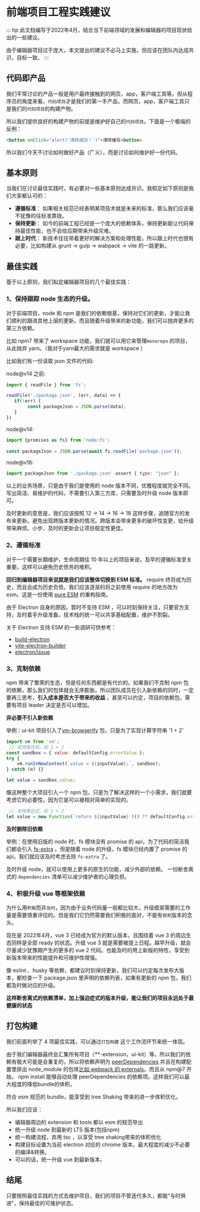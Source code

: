 # 前端项目工程实践建议

::: tip
此文档编写于2022年4月，结合当下前端领域的发展和编辑器的项目现状给出的一些建议。

由于编辑器项目过于庞大，本文提出的建议不必马上实施，但应该在团队内达成共识，目标一致。
:::

## 代码即产品

我们平常讨论的产品一般是用户最终接触到的网页，app，客户端工具等。但从程序员的角度来看，`代码项目`才是我们的第一手产品，而网页，app，客户端工具只是我们的`代码项目`的构建产物。

所以我们提供良好的构建产物的前提是维护好自己的`代码项目`。下面是一个极端的反例：

```html
<button onClick="alert('清除成功！')">清除缓存<button>
```

所以我们今天不讨论如何做好产品（广义），而是讨论如何维护好一份代码。

## 基本原则

当我们在讨论最佳实践时，有必要对一些基本原则达成共识。我假定如下原则是我们大家都认可的：

- **遵循标准**： 如果相关规范已经表明某项技术就是未来的标准，那么我们应该毫不犹豫的往标准靠拢。
- **保持更新**： 如今的前端工程已经是一个庞大的依赖体系，保持更新能让代码保持最佳性能，也不会给后期带来升级灾难。
- **跟上时代**： 新技术往往带着更好的解决方案和处理性能，所以跟上时代也很有必要，比如构建从 grunt -> gulp -> wabpack -> vite 的一路更新。 


## 最佳实践

基于以上原则，我们拟定编辑器项目的几个最佳实践：

###  1、保持跟踪 node 生态的升级。

对于前端项目，node 和 npm 是我们的依赖根基，保持对它们的更新，才能让我们顺利的跟进其他上层的更新。而且随着升级带来的新功能，我们可以抛弃更多的第三方依赖。

比如 npm7 带来了 workspace 功能，我们就可以用它来管理`monorepo` 的项目，从此抛弃 yarn。（我对于yarn最大的需求就是 workspace ）

比如我们有一份读取 json 文件的代码:

node@v14 之前:
```js
import { readFile } from 'fs';

readFile('./package.json', (err, data) => {
   if(!err) {
        const packageJson = JSON.parse(data); 
   }
})
```
node@v14: 
```js
import {promises as fs} from 'node:fs';
 
const packageJson = JSON.parse(await fs.readFile('package.json'));
```
node@v18:
```js
import packageJson from './package.json' assert { type: "json" };
```

以上的业务场景，只是由于我们是使用的 node 版本不同，优雅程度就完全不同。写出简洁、易维护的代码，不需要引入第三方库，只需要及时升级 node 版本即可。

及时更新的意思是，我们应该按照 12 -> 14 -> 16 -> 18 这样步骤，追随官方的发布来更新。避免出现跨版本更新的情况。跨版本会带来更多的破坏性变更，给升级带来麻烦。小步、及时的更新会让项目稳定性更佳。

###  2、遵循标准

对于一个需要长期维护，生命周期往 10 年以上的项目来说，及早的遵循标准至关重要。这样可以避免历史债务的堆积。

**回归到编辑器项目来说就是我们应该整体切换到 ESM 标准。** require 终将成为历史，而且会成为历史负债。我们应该逐渐的将之前使用 require 的地方改为 esm。这是一份使用 [pure ESM](https://gist.github.com/sindresorhus/a39789f98801d908bbc7ff3ecc99d99c) 的重构指南。

由于 Electron 自身的原因，暂时不支持 ESM ，可以时刻保持关注，只要官方支持，及时着手升级准备。技术栈的统一可以共享基础配置，维护不割裂。

关于 Electron 支持 ESM 的一些调研可供参考：

- [build-electron](https://reactjsexample.com/use-es-modules-in-electron/)
- [vite-electron-builder](https://github.com/cawa-93/vite-electron-builder)
- [electron/issue](https://github.com/electron/electron/issues/21457)

### 3、克制依赖

npm 带来了繁荣的生态，但是任何东西都是有代价的。如果我们不克制 npm 包的依赖，那么我们的包体就会无序膨胀。所以团队成员在引入新依赖的同时，一定要再三思考，**引入成本是否大于带来的收益** 。甚至可以约定，项目的依赖包，需要有项目 leader 决定是否可以增加。

**非必要不引入新依赖**

举例：ui-kit 项目引入了[vm-browserify](https://www.npmjs.com/package/vm-browserify) 包，只是为了实现计算字符串 '1 + 2'

```js
import vm from 'vm';
 // 支持表达式，如 1 + 2
const sandbox = { value: defaultConfig.errorValue };
try {
    vm.runInNewContext(`value = ${inputValue};`, sandbox);
} catch (e) {}

let value = sandbox.value;
```

像这种整个大项目引入一个 npm 包，只是为了解决这样的一个小需求，我们就要考虑它的必要性。因为它是可以被相对简单的实现的。

```js
 // 支持表达式，如 1 + 2
let value = new Function(`return ${inputValue}`)() ?? defaultConfig.errorValue;
```

**及时删除旧依赖**

举例：在使用旧版的 node 时，fs 模块没有 promise 的 api，为了代码的简洁我们都会引入 [fs-extra](https://www.npmjs.com/package/fs-extra) 。但是随着 node 的升级，fs 模块已经内置了 promise 的api，我们就应该及时考虑去除 `fs-extra` 了。

及时升级 node，就可以使用上更多的原生的功能，减少外部的依赖。 一份断舍离式的 `dependencies` 清单可以减少维护者的心理负担。

### 4、积极升级 vue 等框架依赖

为什么用`积极`而非`及时`，因为由于业务代码量一般都比较大，升级框架需要的工作量是需要慎重评估的。但是我们它仍然需要我们积极的面对，不能有`锁死`版本的念头。

现在是 2022年4月，vue 3 已经成为官方的默认版本，且围绕着 vue 3 的周边生态同样是全部 ready 的状态。升级 vue 3 就是需要被提上日程。越早升级，就会尽量减少犹豫期产生的更多的 vue 2 代码。也能及时的用上新版的特性，享受到新版本带来的性能提升和可维护性增强。

像 eslint 、husky 等依赖，都建议时刻保持更新，我们可以约定每次发布大版本，都检查一下 package.json 里声明的依赖列表，如果有更新的 npm 包，我们都及时做对应的升级。

**这样断舍离式的依赖清单，加上强迫症式的版本升级，能让我们的项目永远处于最健康的状态**

## 打包构建

我们前面列举了 4 项最佳实践，可以通过`打包构建` 这个工作流环节来统一体现。

由于我们编辑器最终会汇集所有项目（**-extension，ui-kit）等，所以我们的依赖有极大可能是会重复的，所以将依赖声明为 [peerDependencies](https://github.com/npm/rfcs/blob/main/implemented/0025-install-peer-deps.md) 并且在构建配置里排出 node_module 的包体[比如 webpack 的 externals](https://www.npmjs.com/package/webpack-node-externals)。而且从 npm@7 开始， npm install 能够自动处理 peerDependencies 的依赖项。这样我们可以最大程度的降低bundle的体积。

符合 esm 规范的 bundle，能享受到 tree Shaking 带来的进一步体积优化。

所以我们应该：
- 编辑器周边的 extension 和 tools 都以 esm 的规范导出
- 统一升级 node 到最新的 LTS 版本(包括npm)
- 统一构建流程，弃用 tsc ，以享受 tree shaking带来的体积优化
- 构建目标设置为当前 electron 对应的 chrome 版本。最大程度的减少不必要的编译&转换。
- 可以的话，统一升级 vue 到最新版本。


## 结尾

只要按照最佳实践的方式去维护项目，我们的项目不管迭代多久，都能“与时俱进”，保持最佳的可维护状态。
